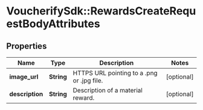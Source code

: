 # VoucherifySdk::RewardsCreateRequestBodyAttributes

## Properties

| Name | Type | Description | Notes |
| ---- | ---- | ----------- | ----- |
| **image_url** | **String** | HTTPS URL pointing to a .png or .jpg file. | [optional] |
| **description** | **String** | Description of a material reward. | [optional] |

